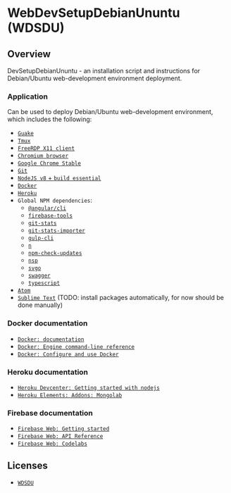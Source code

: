 # WebDevSetupDebianUnuntu (WDSDU)

## Overview

DevSetupDebianUnuntu - an installation script and instructions for Debian/Ubuntu web-development environment deployment.

### Application

Can be used to deploy Debian/Ubuntu web-development environment, which includes the following:

- [`Guake`](http://guake-project.org/)
- [`Tmux`](https://en.wikipedia.org/wiki/Tmux)
- [`FreeRDP X11 client`](https://github.com/FreeRDP/FreeRDP/tree/master/client/X11)
- [`Chromium browser`](https://www.chromium.org/)
- [`Google Chrome Stable`](https://www.google.com/chrome/index.html)
- [`Git`](https://git-scm.com/)
- [`NodeJS v8` + `build essential`](https://nodejs.org/en/)
- [`Docker`](https://www.docker.com/)
- [`Heroku`](https://www.heroku.com/)
- `Global NPM dependencies`:
  - [`@angular/cli`](https://cli.angular.io/)
  - [`firebase-tools`](https://firebase.google.com/docs/cli/)
  - [`git-stats`](https://github.com/IonicaBizau/git-stats)
  - [`git-stats-importer`](https://github.com/IonicaBizau/git-stats-importer)
  - [`gulp-cli`](https://github.com/gulpjs/gulp-cli)
  - [`n`](https://github.com/tj/n)
  - [`npm-check-updates`](https://github.com/tjunnone/npm-check-updates)
  - [`nsp`](https://nodesecurity.io/)
  - [`svgo`](https://github.com/svg/svgo)
  - [`swagger`](https://swagger.io/)
  - [`typescript`](https://www.typescriptlang.org/)
- [`Atom`](https://atom.io/)
- [`Sublime Text`](https://www.sublimetext.com/3) (TODO: install packages automatically, for now should be done manually)

### Docker documentation

* [`Docker: documentation`](https://docs.docker.com)
* [`Docker: Engine command-line reference`](https://docs.docker.com/engine/reference/commandline/docker/)
* [`Docker: Configure and use Docker`](https://docs.docker.com/engine/reference/commandline/docker/)

### Heroku documentation

* [`Heroku Devcenter: Getting started with nodejs`](https://devcenter.heroku.com/articles/getting-started-with-nodejs)
* [`Heroku Elements: Addons: Mongolab`](https://elements.heroku.com/addons/mongolab)

### Firebase documentation

* [`Firebase Web: Getting started`](https://firebase.google.com/docs/web/setup)
* [`Firebase Web: API Reference`](https://firebase.google.com/docs/reference/js/)
* [`Firebase Web: Codelabs`](https://codelabs.developers.google.com/codelabs/firebase-web/#0)

## Licenses

* [`WDSDU`](LICENSE)
